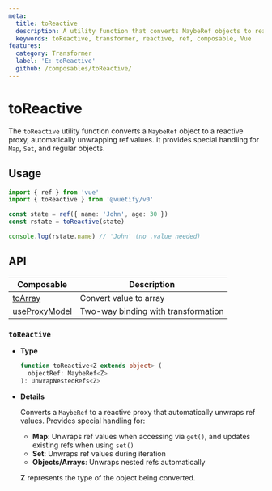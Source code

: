 ```yaml
---
meta:
  title: toReactive
  description: A utility function that converts MaybeRef objects to reactive proxies, providing seamless access to ref values without .value syntax.
  keywords: toReactive, transformer, reactive, ref, composable, Vue
features:
  category: Transformer
  label: 'E: toReactive'
  github: /composables/toReactive/
---
```


# toReactive

The `toReactive` utility function converts a `MaybeRef` object to a reactive proxy, automatically unwrapping ref values. It provides special handling for `Map`, `Set`, and regular objects.

<DocsPageFeatures :frontmatter />

## Usage

```ts
import { ref } from 'vue'
import { toReactive } from '@vuetify/v0'

const state = ref({ name: 'John', age: 30 })
const rstate = toReactive(state)

console.log(rstate.name) // 'John' (no .value needed)
```

## API


| Composable | Description |
|---|---|
| [toArray](/composables/transformers/to-array) | Convert value to array |
| [useProxyModel](/composables/forms/use-proxy-model) | Two-way binding with transformation |
### `toReactive`

- **Type**

  ```ts
  function toReactive<Z extends object> (
    objectRef: MaybeRef<Z>
  ): UnwrapNestedRefs<Z>
  ```

- **Details**

  Converts a `MaybeRef` to a reactive proxy that automatically unwraps ref values. Provides special handling for:
  - **Map**: Unwraps ref values when accessing via `get()`, and updates existing refs when using `set()`
  - **Set**: Unwraps ref values during iteration
  - **Objects/Arrays**: Unwraps nested refs automatically

  **Z** represents the type of the object being converted.
